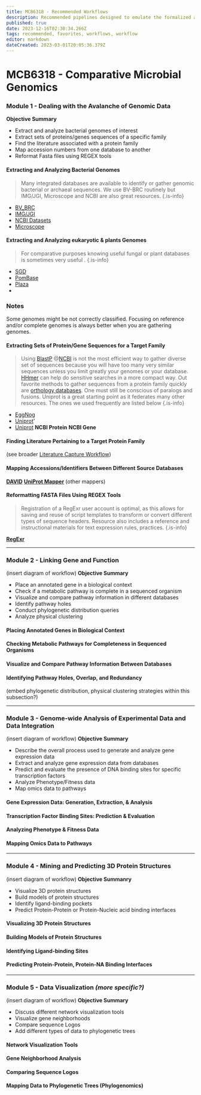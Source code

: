 ```yaml
---
title: MCB6318 - Recommended Workflows
description: Recommended pipelines designed to emulate the formalized advanced course, MCB6318.
published: true
date: 2023-12-16T02:30:34.266Z
tags: recommended, favorites, workflows, workflow
editor: markdown
dateCreated: 2023-03-01T20:05:36.379Z
---
```


# MCB6318 - Comparative Microbial Genomics


### Module 1 - Dealing with the Avalanche of Genomic Data
**Objective Summary**
- Extract and analyze bacterial genomes of interest 
- Extract sets of proteins/genes sequences of a specific family
- Find the literature associated with a protein family
- Map accession numbers from one database to another
- Reformat Fasta files using REGEX  tools

#### Extracting and Analyzing Bacterial Genomes

> Many integrated databases are available to identify or gather genomic bacterial or archaeal sequences. We use BV-BRC routinely but IMG/JGI, Microscope and NCBI are also great resources.
{.is-info}

- [BV_BRC](/databases/bacterial_databases/patric)
- [IMG/JGI](/databases/prokaryote_databases/JGI-IMG)
- [NCBI Datasets](https://www.ncbi.nlm.nih.gov/datasets/)
- [Microscope](/tools/analysis/Genoscope-Microscope)

#### Extracting and Analyzing eukaryotic & plants Genomes
> For comparative purposes knowing useful fungal or plant databases is sometimes very useful  .
{.is-info}
- [SGD]()
- [PomBase]()
- [Plaza]()
- []()

### Notes 
Some genomes might be not correctly classified. Focusing on reference and/or complete genomes is always better when you are gathering genomes. 

#### Extracting Sets of Protein/Gene Sequences for a Target Family
> Using [BlastP](https://blast.ncbi.nlm.nih.gov/Blast.cgi?PROGRAM=blastp&PAGE_TYPE=BlastSearch&LINK_LOC=blasthome) @[NCBI](https://www.ncbi.nlm.nih.gov/) is not the most efficient way to gather diverse set of sequences because you will have too many very similar sequences unless you limit greatly your genomes or your database. [HHmer](https://www.ebi.ac.uk/Tools/hmmer) can help do sensitive searches in a more compact way.  Out favorite methods to gather sequences from a protein family quickly are [orthology databases](resources/general_resources/Quest-for-Orthologs). One must still be conscious of paralogs and fusions. Uniprot is a great starting point as it federates many other resources. The ones we used frequently are listed below
{.is-info}
- [EggNog]()
- [Uniprot]()'
- [Uniprot]()
**NCBI Protein**
**NCBI Gene**

#### Finding Literature Pertaining to a Target Protein Family
(see broader [Literature Capture Workflow](link))

#### Mapping Accessions/Identifiers Between Different Source Databases

[**DAVID**](https://david.ncifcrf.gov/conversion.jsp)
[**UniProt Mapper**](https://www.uniprot.org/id-mapping)
(other mappers)

#### Reformatting FASTA Files Using REGEX Tools
> Registration of a RegExr user account is optimal, as this allows for saving and reuse of script templates to transform or convert different types of sequence headers. Resource also includes a reference and instructional materials for text expression rules, practices.
{.is-info}

[**RegExr**](https://regexr.com)


---

### Module 2 - Linking Gene and Function
(insert diagram of workflow)
**Objective Summary**
- Place an annotated gene in a biological context
- Check if a metabolic pathway is complete in a sequenced organism
- Visualize and compare pathway information in different databases
- Identify pathway holes
- Conduct phylogenetic distribution queries
- Analyze physical clustering

#### Placing Annotated Genes in Biological Context

#### Checking Metabolic Pathways for Completeness in Sequenced Organisms

#### Visualize and Compare Pathway Information Between Databases

#### Identifying Pathway Holes, Overlap, and Redundancy
(embed phylogenetic distribution, physical clustering strategies within this subsection?)

---
### Module 3 - Genome-wide Analysis of Experimental Data and Data Integration

(insert diagram of workflow)
**Objective Summary**
- Describe the overall process used to generate and analyze gene expression data
- Extract and analyze gene expression data from databases
- Predict and evaluate the presence of DNA binding sites for specific transcription factors
- Analyze Phenotype/Fitness data
- Map omics data to pathways

#### Gene Expression Data: Generation, Extraction, & Analysis

#### Transcription Factor Binding Sites: Prediction & Evaluation

#### Analyzing Phenotype & Fitness Data

#### Mapping Omics Data to Pathways

---
### Module 4 - Mining and Predicting 3D Protein Structures

(insert diagram of workflow)
**Objective Summanry**
- Visualize 3D protein structures
- Build models of protein structures
- Identify ligand-binding pockets
- Predict Protein-Protein or Protein-Nucleic acid binding interfaces

#### Visualizing 3D Protein Structures

#### Building Models of Protein Structures

#### Identifying Ligand-binding Sites

#### Predicting Protein-Protein, Protein-NA Binding Interfaces

---
### Module 5 - Data Visualization ***(more specific?)***

(insert diagram of workflow)
**Objective Summary**
- Discuss different network visualization tools
- Visualize gene neighborhoods
- Compare sequence Logos
- Add different types of data to phylogenetic trees

#### Network Visualization Tools

#### Gene Neighborhood Analysis

#### Comparing Sequence Logos

#### Mapping Data to Phylogenetic Trees (Phylogenomics)
